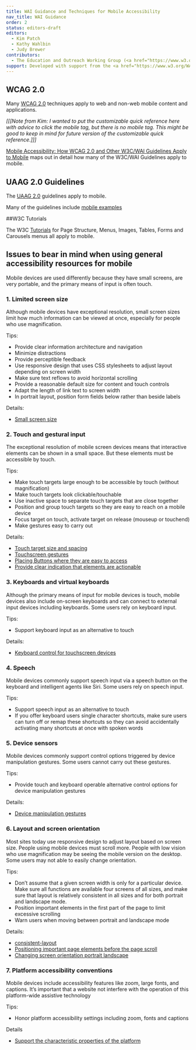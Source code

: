 ```yaml
---
title: WAI Guidance and Techniques for Mobile Accessibility
nav_title: WAI Guidance
order: 2
status: editors-draft
editors:
  - Kim Patch
  - Kathy Wahlbin
  - Judy Brewer
contributors:
  - The Education and Outreach Working Group (<a href="https://www.w3.org/WAI/EO/">EOWG</a>)
support: Developed with support from the <a href="https://www.w3.org/WAI/WCAGTA/">U.S. Access Board, WCAG TA Project</a>
---
```


## WCAG 2.0

Many [WCAG 2.0](https://www.w3.org/TR/WCAG20/) techniques apply to web and non-web mobile content and applications.

_[[[Note from Kim: I wanted to put the customizable quick reference here with advice to click the mobile tag, but there is no mobile tag. This might be good to keep in mind for future version of the customizable quick reference.]]]_

[Mobile Accessibility: How WCAG 2.0 and Other W3C/WAI Guidelines Apply to Mobile](https://www.w3.org/TR/mobile-accessibility-mapping/) maps out in detail how many of the W3C/WAI Guidelines apply to mobile.

## UAAG 2.0 Guidelines

The [UAAG 2.0](https://www.w3.org/TR/2015/NOTE-UAAG20-Reference-20151215/) guidelines apply to mobile.

Many of the guidelines include [mobile examples](https://www.w3.org/TR/IMPLEMENTING-UAAG20/mobile.html)

##W3C Tutorials

The W3C [Tutorials](https://www.w3.org/WAI/tutorials/) for Page Structure, Menus, Images, Tables, Forms and Carousels menus all apply to mobile.

## Issues to bear in mind when using general accessibility resources for mobile

Mobile devices are used differently because they have small screens, are very portable, and the primary means of input is often touch.

### 1. Limited screen size
Although mobile devices have exceptional resolution, small screen sizes limit how much information can be viewed at once, especially for people who use magnification.

Tips:

- Provide clear information architecture and navigation
- Minimize distractions
- Provide perceptible feedback
- Use responsive design that uses CSS stylesheets to adjust layout depending on screen width
- Make sure text reflows to avoid horizontal scrolling
- Provide a reasonable default size for content and touch controls
- Adapt the length of link text to screen width
- In portrait layout, position form fields below rather than beside labels

Details:

- [Small screen size](https://www.w3.org/TR/mobile-accessibility-mapping/#small-screen-size)

### 2. Touch and gestural input

The exceptional resolution of mobile screen devices means that interactive elements can be shown in a small space. But these elements must be accessible by touch.

Tips:

- Make touch targets large enough to be accessible by touch (without magnification)
- Make touch targets look clickable/touchable
- Use inactive space to separate touch targets that are close together
- Position and group touch targets so they are easy to reach on a mobile device
- Focus target on touch, activate target on release (mouseup or touchend)
- Make gestures easy to carry out

Details:

- [Touch target size and spacing](https://www.w3.org/TR/mobile-accessibility-mapping/#touch-target-size-and-spacing)
- [Touchscreen gestures](https://www.w3.org/TR/mobile-accessibility-mapping/#touchscreen-gestures)
- [Placing Buttons where they are easy to access](https://www.w3.org/TR/mobile-accessibility-mapping/#placing-buttons-where-they-are-easy-to-access)
- [Provide clear indication that elements are actionable](https://www.w3.org/TR/mobile-accessibility-mapping/#provide-clear-indication-that-elements-are-actionable)


### 3. Keyboards and virtual keyboards

Although the primary means of input for mobile devices is touch, mobile devices also include on-screen keyboards and can connect to external input devices including  keyboards. Some users rely on keyboard input.

Tips:

- Support keyboard input as an alternative to touch

Details:

- [Keyboard control for touchscreen devices](https://www.w3.org/TR/mobile-accessibility-mapping/#keyboard-control-for-touchscreen-devices)

### 4. Speech

Mobile devices commonly support speech input via a speech button on the keyboard and intelligent agents like Siri. Some users rely on speech input.

Tips:

- Support speech input as an alternative to touch
- If you offer keyboard users single character shortcuts, make sure users can turn off or remap these shortcuts so they can avoid accidentally activating many shortcuts at once with spoken words

### 5. Device sensors

Mobile devices commonly support control options triggered by device manipulation gestures.  Some users cannot carry out these gestures.

Tips:

- Provide touch and keyboard operable alternative control options for device manipulation gestures

Details:

- [Device manipulation gestures](https://www.w3.org/TR/mobile-accessibility-mapping/#device-manipulation-gestures)


### 6. Layout and screen orientation

Most sites today use responsive design to adjust layout based on screen size. People using mobile devices must scroll more. People with low vision who use magnification may be seeing the mobile version on the desktop. Some users may not able to easily change orientation.

Tips:

- Don’t assume that a given screen width is only for a particular device. Make sure all functions are available four screens of all sizes, and make sure that layout is relatively consistent in all sizes and for both portrait and landscape mode.
- Position important elements in the first part of the page to limit excessive scrolling
- Warn users when moving between portrait and landscape mode

Details:

- [consistent-layout](https://www.w3.org/TR/mobile-accessibility-mapping/#consistent-layout)
- [Positioning important page elements before the page scroll](https://www.w3.org/TR/mobile-accessibility-mapping/#positioning-important-page-elements-before-the-page-scroll)
- [Changing screen orientation portrait landscape](https://www.w3.org/TR/mobile-accessibility-mapping/#changing-screen-orientation-portrait-landscape)

### 7. Platform accessibility conventions

Mobile devices include accessibility features like zoom, large fonts, and captions. It’s important that a website not interfere with the operation of this platform-wide assistive technology

Tips:

- Honor platform accessibility settings including zoom, fonts and captions

Details

- [Support the characteristic properties of the platform](https://www.w3.org/TR/mobile-accessibility-mapping/#support-the-characteristic-properties-of-the-platform)

